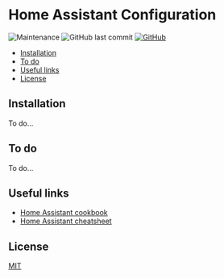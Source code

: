 # Home Assistant Configuration <!-- omit in toc -->

![Maintenance](https://img.shields.io/maintenance/yes/2020?style=for-the-badge)
![GitHub last commit](https://img.shields.io/github/last-commit/QNimbus/homeassistant-config?style=for-the-badge)
[![GitHub](https://img.shields.io/github/license/QNimbus/homeassistant-config?style=for-the-badge)](LICENSE)

- [Installation](#installation)
- [To do](#to-do)
- [Useful links](#useful-links)
- [License](#license)

## Installation

To do...

## To do

To do...

## Useful links

- [Home Assistant cookbook](https://www.home-assistant.io/cookbook/)
- [Home Assistant cheatsheet](https://github.com/arsaboo/homeassistant-config/blob/master/HASS%20Cheatsheet.md)

## License

[MIT](LICENSE)

